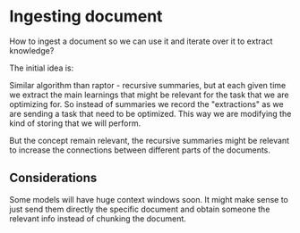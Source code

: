 # Ingesting document

How to ingest a document so we can use it and iterate over it to extract knowledge?

The initial idea is:

Similar algorithm than raptor - recursive summaries, but at each given time we extract the main learnings that might be relevant for the task that we are optimizing for. So instead of summaries we record the "extractions" as we are sending a task that need to be optimized. This way we are modifying the kind of storing that we will perform.

But the concept remain relevant, the recursive summaries might be relevant to increase the connections between different parts of the documents.

## Considerations

Some models will have huge context windows soon. It might make sense to just send them directly the specific document and obtain someone the relevant info instead of chunking the document.